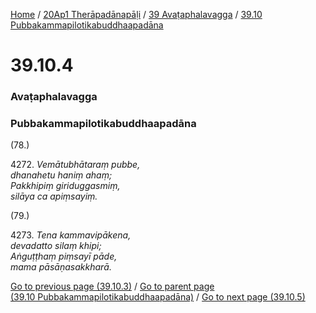 
[Home](/) / [20Ap1 Therāpadānapāḷi](/tipitaka/20Ap1.md) / [39 Avaṭaphalavagga](/tipitaka/20Ap1/39.md) / [39.10 Pubbakammapilotikabuddhaapadāna](/tipitaka/20Ap1/39/39.10.md)

# 39.10.4

### Avaṭaphalavagga

### Pubbakammapilotikabuddhaapadāna

(78.)

4272\. _Vemātubhātaraṃ pubbe,_  
_dhanahetu haniṃ ahaṃ;_  
_Pakkhipiṃ giriduggasmiṃ,_  
_silāya ca apiṃsayiṃ._  


(79.)

4273\. _Tena kammavipākena,_  
_devadatto silaṃ khipi;_  
_Aṅguṭṭhaṃ piṃsayī pāde,_  
_mama pāsāṇasakkharā._  


[Go to previous page (39.10.3)](/tipitaka/20Ap1/39/39.10/39.10.3.md) / [Go to parent page (39.10 Pubbakammapilotikabuddhaapadāna)](/tipitaka/20Ap1/39/39.10.md) / [Go to next page (39.10.5)](/tipitaka/20Ap1/39/39.10/39.10.5.md)


